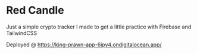 # Red Candle

Just a simple crypto tracker I made to get a little practice with Firebase and TailwindCSS

Deployed @ https://king-prawn-app-6ipy4.ondigitalocean.app/

